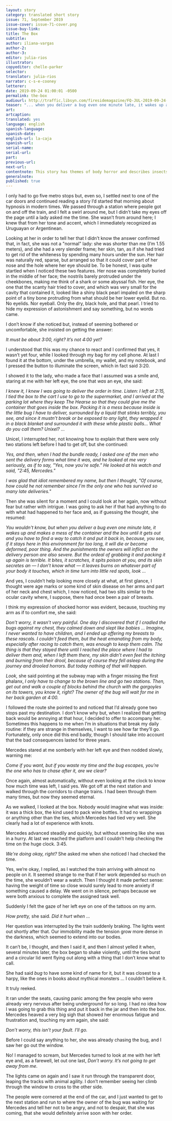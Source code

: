 ```yaml
---
layout: story
category: translated short story
issue: 71, September 2019
issue-cover: issue-71-cover.png
issue-buy-link:
title: The Box
subtitle:
author: iliana-vargas
author-2:
author-3:
editor: julia-rios
illustrator:
copyeditor: chelle-parker
selector:
translator: julia-rios
narrator: c-s-e-cooney
letterer:
date: 2019-09-24 01:00:01 -0500
permalink: the-box
audiourl: http://traffic.libsyn.com/firesidemagazine/FQ-JUL-2019-09-24-The_Box.mp3
teaser: "... when you deliver a bug even one minute late, it wakes up and makes a mess of the container and the box until it gets out ..."
art:
artcaption:
translated: yes
language: english
spanish-language:
spanish-date:
english-url: la-caja
spanish-url:
serial-name:
serial-url:
part:
previous-url:
next-url:
contentnote: This story has themes of body horror and describes insects.
generalnote:
published: true
---
```


I only had to go five metro stops but, even so, I settled next to one of the car doors and continued reading a story I’d started that morning about hypnosis in modern times. We passed through a station where people got on and off the train, and I felt a swirl around me, but I didn’t take my eyes off the page until a lady asked me the time. She wasn’t from around here; I knew that from her tone and accent, which I immediately recognized as Uruguayan or Argentinean.

Looking at her in order to tell her that I didn’t know the answer confirmed that, in fact, she was not a "normal" lady: she was shorter than me (I’m 1.55 meters), and she had a very slender frame; her skin, tan, as if she had tried to get rid of the whiteness by spending many hours under the sun. Her hair was naturally red, sparse, but arranged so that it could cover part of her nose and the hole where her eye should be. To be honest, I was quite startled when I noticed these two features. Her nose was completely buried in the middle of her face; the nostrils barely protruded under the cheekbones, making me think of a shark or some abyssal fish. Her eye, the one that the scanty hair tried to cover, and which was very small for the cavity that contained it, looked like a shiny black pearl impaled on the sharp point of a tiny bone protruding from what should be her lower eyelid. But no. No eyelids. Nor eyeball. Only the dry, black hole, and that pearl. I tried to hide my expression of astonishment and say something, but no words came.

I don’t know if she noticed but, instead of seeming bothered or uncomfortable, she insisted on getting the answer:

_It must be about 3:00, right? It’s not 4:00 yet?_

I understood that this was my chance to react and I confirmed that yes, it wasn’t yet four, while I looked through my bag for my cell phone. At last I found it at the bottom, under the umbrella, my wallet, and my notebook, and I pressed the button to illuminate the screen, which in fact said 3:20.

I showed it to the lady, who made a face that I assumed was a smile and, staring at me with her left eye, the one that _was_ an eye, she said:

_I knew it, I knew I was going to deliver the order in time. Listen: I left at 2:15, I tied the box to the cart I use to go to the supermarket, and I arrived at the parking lot where they keep The Hearse so that they could give me the container that goes inside the box. Packing it is a mess because inside is the little bug I have to deliver, surrounded by a liquid that stinks terribly, you see, and since it mustn’t break or be exposed to any light, they wrapped it in a black blanket and surrounded it with these white plastic balls... What do you call them? Unixel? ..._

Unicel, I interrupted her, not knowing how to explain that there were only two stations left before I had to get off, but she continued:

_Yes, and then, when I had the bundle ready, I asked one of the men who sent the delivery forms what time it was, and he looked at me very seriously, as if to say, "Yes, now you're safe." He looked at his watch and said, "2:45, Mercedes."_

_I was glad that idiot remembered my name, but then I thought, "Of course, how could he not remember since I'm the only one who has survived so many late deliveries."_

Then she was silent for a moment and I could look at her again, now without fear but rather with intrigue. I was going to ask her if that had anything to do with what had happened to her face and, as if guessing the thought, she resumed:

_You wouldn't know, but when you deliver a bug even one minute late, it wakes up and makes a mess of the container and the box until it gets out and you have to find a way to catch it and put it back in, because, you see, if it stays here in this environment for too long, it will die or become deformed, poor thing. And the punishments the owners will inflict on the delivery person are also severe. But the ordeal of grabbing it and packing it up again is terrible. It bites, it scratches, it spits poison at you, and its skin secretes an  —  I don’t know what  —  it  leaves burns on whatever part of your body it touches, which in time turn into little red spots, look ..._

And yes, I couldn’t help looking more closely at what, at first glance, I thought were age marks or some kind of skin disease on her arms and part of her neck and chest which, I now noticed, had two slits similar to the ocular cavity where, I suppose, there had once been a pair of breasts.

I think my expression of shocked horror was evident, because, touching my arm as if to comfort me, she said:

_Don’t worry, it wasn’t very painful. One day I discovered that if I cradled the bugs against my chest, they calmed down and slept like babies ... Imagine, I never wanted to have children, and I ended up offering my breasts to these rascals. I couldn’t feed them, but the heat emanating from my body, especially after racing to catch them, was enough to keep them calm. The thing is that they stayed there until I reached the place where I had to deliver them and, when I left them there, my skin didn’t even feel the itching and burning from their drool, because of course they fell asleep during the journey and drooled horrors. But today nothing of that will happen._

_Look,_ she said pointing at the subway map with a finger missing the first phalanx, _I only have to change to the brown line and go two stations. Then, get out and walk a couple of blocks behind the church with the gargoyles on its towers, you know it, right? The owner of the bug will wait for me in her back garden at 4:00._

I followed the route she pointed to and noticed that I’d already gone two stops past my destination. I don’t know why but, when I realized that getting back would be annoying at that hour, I decided to offer to accompany her. Sometimes this happens to me when I’m in situations that break my daily routine: if they are strange in themselves, I want to see how far they’ll go. Fortunately, only once did this end badly, though I should take into account that the bad consequences lasted for three years.

Mercedes stared at me somberly with her left eye and then nodded slowly, warning me:

_Come if you want, but if you waste my time and the bug escapes, you’re the one who has to chase after it, are we clear?_

Once again, almost automatically, without even looking at the clock to know how much time was left, I said yes. We got off at the next station and walked through the corridors to change trains. I had been through them many times, but now they seemed eternal.

As we walked, I looked at the box. Nobody would imagine what was inside: it was a thick box, the kind used to pack wine bottles. It had no wrappings or anything other than the ties, which Mercedes had tied very well. She clearly had a lot of experience with knots.

Mercedes advanced steadily and quickly, but without seeming like she was in a hurry. At last we reached the platform and I couldn’t help checking the time on the huge clock. 3:45.

_We're doing okay, right?_ She asked me when she noticed I had checked the time.

Yes, we’re okay, I replied, as I watched the train arriving with almost no people on it. It seemed strange to me that if her work depended so much on the time, she wouldn’t wear a watch. Then I thought it made perfect sense: having the weight of time so close would surely lead to more anxiety if something caused a delay. We went on in silence, perhaps because we were both anxious to complete the assigned task well.

Suddenly I felt the gaze of her left eye on one of the tattoos on my arm.

_How pretty,_ she said. _Did it hurt when ..._

Her question was interrupted by the train suddenly braking. The lights went out shortly after that. Our immobility made the tension grow more dense in the darkness, which seemed to extend into our bodies.

It can’t be, I thought, and then I said it, and then I almost yelled it when, several minutes later, the box began to shake violently, until the ties burst and a circular lid went flying out along with a thing that I don’t know what to call.

She had said _bug_ to have some kind of name for it, but it was closest to a harpy, like the ones in books about mythical monsters ... I couldn’t believe it.

It truly reeked.

It ran under the seats, causing panic among the few people who were already very nervous after being underground for so long. I had no idea how I was going to grab this thing and put it back in the jar and then into the box. Mercedes heaved a very big sigh that showed her enormous fatigue and frustration and, touching my arm again, she said:

_Don’t worry, this isn’t your fault. I’ll go._

Before I could say anything to her, she was already chasing the bug, and I saw her go out the window.

No! I managed to scream, but Mercedes turned to look at me with her left eye and, as a farewell, let out one last, _Don’t worry. It’s not going to get away from me._

The lights came on again and I saw it run through the transparent door, leaping the tracks with animal agility. I don’t remember seeing her climb through the window to cross to the other side.

The people were cornered at the end of the car, and I just wanted to get to the next station and run to where the owner of the bug was waiting for Mercedes and tell her not to be angry, and not to despair, that she was coming, that she would definitely arrive soon with her order.
